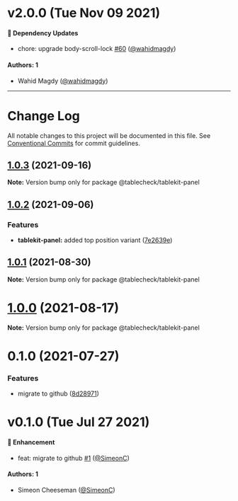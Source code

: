 # v2.0.0 (Tue Nov 09 2021)

#### 🔩 Dependency Updates

- chore: upgrade body-scroll-lock [#60](https://github.com/tablecheck/tablekit/pull/60) ([@wahidmagdy](https://github.com/wahidmagdy))

#### Authors: 1

- Wahid Magdy ([@wahidmagdy](https://github.com/wahidmagdy))

---

# Change Log

All notable changes to this project will be documented in this file.
See [Conventional Commits](https://conventionalcommits.org) for commit guidelines.

## [1.0.3](https://github.com/tablecheck/tablekit/compare/@tablecheck/tablekit-panel@1.0.2...@tablecheck/tablekit-panel@1.0.3) (2021-09-16)

**Note:** Version bump only for package @tablecheck/tablekit-panel





## [1.0.2](https://github.com/tablecheck/tablekit/compare/@tablecheck/tablekit-panel@1.0.1...@tablecheck/tablekit-panel@1.0.2) (2021-09-06)


### Features

* **tablekit-panel:** added top position variant ([7e2639e](https://github.com/tablecheck/tablekit/commit/7e2639e5485b4e5135afa7b048d3890a1576c391))





## [1.0.1](https://github.com/tablecheck/tablekit/compare/@tablecheck/tablekit-panel@1.0.0...@tablecheck/tablekit-panel@1.0.1) (2021-08-30)

**Note:** Version bump only for package @tablecheck/tablekit-panel





# [1.0.0](https://github.com/tablecheck/tablekit/compare/@tablecheck/tablekit-panel@0.1.0...@tablecheck/tablekit-panel@1.0.0) (2021-08-17)

**Note:** Version bump only for package @tablecheck/tablekit-panel





# 0.1.0 (2021-07-27)


### Features

* migrate to github ([8d28971](https://github.com/tablecheck/tablekit/commit/8d28971175010fcb2a3cd9c48a749e7af1bdc9f9))





# v0.1.0 (Tue Jul 27 2021)

#### 🚀 Enhancement

- feat: migrate to github [#1](https://github.com/tablecheck/tablekit/pull/1) ([@SimeonC](https://github.com/SimeonC))

#### Authors: 1

- Simeon Cheeseman ([@SimeonC](https://github.com/SimeonC))

